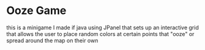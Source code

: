 # Ooze Game
this is a minigame I made if java using JPanel that sets up an interactive grid that allows the user to place random colors at certain points that "ooze" or spread
around the map on their own
